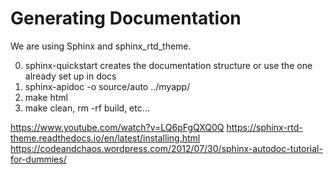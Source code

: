 # Generating Documentation

We are using Sphinx and sphinx_rtd_theme.

0. sphinx-quickstart creates the documentation structure or use the one already set up in docs
1. sphinx-apidoc -o source/auto ../myapp/
2. make html
3. make clean, rm -rf build, etc...

https://www.youtube.com/watch?v=LQ6pFgQXQ0Q
https://sphinx-rtd-theme.readthedocs.io/en/latest/installing.html
https://codeandchaos.wordpress.com/2012/07/30/sphinx-autodoc-tutorial-for-dummies/




